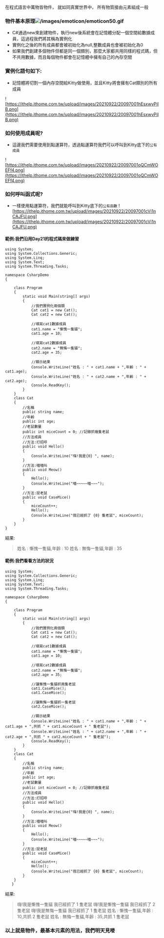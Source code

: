 在程式語言中萬物皆物件，
就如同真實世界中，
所有物質接由元素組成一般

### 物件基本原理![/images/emoticon/emoticon50.gif](/images/emoticon/emoticon50.gif)
- C#通過new來創建物件，執行new後系統會在記憶體分配一個空間給數據成員，這過程我們將其稱為實例化
- 實例化之後的所有成員都會被初始化為null,整數成員也會被初始化為0
- 如果我們創建多個物件但都是同一個類別，那麼大家都共用同樣的程式碼，但不共用數據，而且每個物件都會在記憶體中擁有自己的內存空間

### 實例化語句如下:
* 記憶體將切割一個內存空間給Kitty做使用，並且Kitty將會擁有Cat類別的所有成員

![https://ithelp.ithome.com.tw/upload/images/20210922/20097001hEsxwvPiIB.png](https://ithelp.ithome.com.tw/upload/images/20210922/20097001hEsxwvPiIB.png)

### 如何使用成員呢?
* 這邊我們需要使用到點運算符，透過點運算符我們可以呼叫到Kitty底下的`公有成員`

![https://ithelp.ithome.com.tw/upload/images/20210922/20097001oQCmWOEFf4.png](https://ithelp.ithome.com.tw/upload/images/20210922/20097001oQCmWOEFf4.png)

### 如何呼叫函式呢?
* 一樣使用點運算符，我們就能呼叫到Kitty底下的`公有函數`
![https://ithelp.ithome.com.tw/upload/images/20210922/20097001cVi1nCAJFU.png](https://ithelp.ithome.com.tw/upload/images/20210922/20097001cVi1nCAJFU.png)

#### 範例:我們沿用Day21的程式碼來做練習
```
using System;
using System.Collections.Generic;
using System.Linq;
using System.Text;
using System.Threading.Tasks;

namespace CsharpDemo
{

    class Program
    {
        static void Main(string[] args)
        {
            //我們實例化兩個類
            Cat cat1 = new Cat();
            Cat cat2 = new Cat();

            //填寫cat1數據成員
            cat1.name = "慚愧一隻貓";
            cat1.age = 10;

            //填寫cat2數據成員
            cat2.name = "無悔一隻貓";
            cat2.age = 35;

            //顯示結果
            Console.WriteLine("姓名 : " + cat1.name + ",年齡 : " + cat1.age);
            Console.WriteLine("姓名 : " + cat2.name + ",年齡 : " + cat2.age);
            Console.ReadKey();
        }
    }
    class Cat
    {
        //名稱
        public string name;
        //年齡
        public int age;
        //老鼠數量
        public int miceCount = 0; //記錄抓幾隻老鼠
        //方法成員
        //方法:打招呼
        public void Hello()
        {
            Console.WriteLine("嗨!我是{0} ", name);
        }
        //方法:喵喵叫
        public void Meow()
        {
            Hello();
            Console.WriteLine("喵~~~~~喵~~~");
        }
        //方法:捉老鼠
        public void CaseMice()
        {
            miceCount++;
            Hello();
            Console.WriteLine("我已經抓了 {0} 隻老鼠", miceCount);
        }
    }
}
```

結果:
>姓名 : 慚愧一隻貓,年齡 : 10
姓名 : 無悔一隻貓,年齡 : 35

#### 範例:我們看看方法的狀況
```
using System;
using System.Collections.Generic;
using System.Linq;
using System.Text;
using System.Threading.Tasks;

namespace CsharpDemo
{

    class Program
    {
        static void Main(string[] args)
        {
            //我們實例化兩個類
            Cat cat1 = new Cat();
            Cat cat2 = new Cat();

            //填寫cat1數據成員
            cat1.name = "慚愧一隻貓";
            cat1.age = 10;

            //填寫cat2數據成員
            cat2.name = "無悔一隻貓";
            cat2.age = 35;

            //讓慚愧一隻貓抓兩隻老鼠
            cat1.CaseMice();
            cat1.CaseMice();

            //讓無悔一隻貓抓一隻老鼠
            cat2.CaseMice();

            //顯示結果
            Console.WriteLine("姓名 : " + cat1.name + ",年齡 : " + cat1.age + ",共抓 " + cat1.miceCount + " 隻老鼠");
            Console.WriteLine("姓名 : " + cat2.name + ",年齡 : " + cat2.age + ",共抓 " + cat2.miceCount + " 隻老鼠");
            Console.ReadKey();
        }
    }
    class Cat
    {
        //名稱
        public string name;
        //年齡
        public int age;
        //老鼠數量
        public int miceCount = 0; //記錄抓幾隻老鼠
        //方法成員
        //方法:打招呼
        public void Hello()
        {
            Console.WriteLine("嗨!我是{0} ", name);
        }
        //方法:喵喵叫
        public void Meow()
        {
            Hello();
            Console.WriteLine("喵~~~~~喵~~~");
        }
        //方法:捉老鼠
        public void CaseMice()
        {
            miceCount++;
            Hello();
            Console.WriteLine("我已經抓了 {0} 隻老鼠", miceCount);
        }
    }
   }
   ```
   
   結果:
   >嗨!我是慚愧一隻貓
我已經抓了 1 隻老鼠
嗨!我是慚愧一隻貓
我已經抓了 2 隻老鼠
嗨!我是無悔一隻貓
我已經抓了 1 隻老鼠
姓名 : 慚愧一隻貓,年齡 : 10,共抓 2 隻老鼠
姓名 : 無悔一隻貓,年齡 : 35,共抓 1 隻老鼠

### 以上就是物件，最基本元素的用法，我們明天見喽